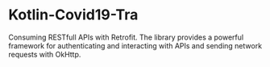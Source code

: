# Kotlin-Covid19-Tra 
Consuming RESTfull APIs with Retrofit. The library provides a powerful framework for authenticating and interacting with APIs and sending network requests with OkHttp. 
